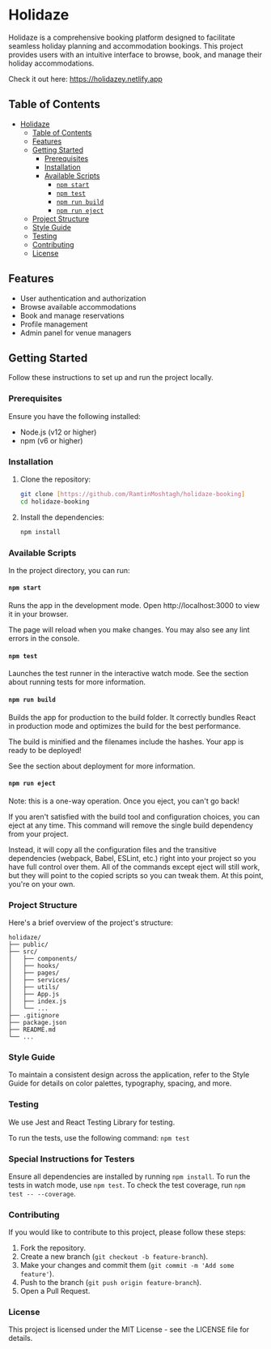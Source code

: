 # Holidaze

Holidaze is a comprehensive booking platform designed to facilitate seamless holiday planning and accommodation bookings. This project provides users with an intuitive interface to browse, book, and manage their holiday accommodations.

Check it out here: https://holidazey.netlify.app

## Table of Contents

- [Holidaze](#holidaze)
  - [Table of Contents](#table-of-contents)
  - [Features](#features)
  - [Getting Started](#getting-started)
    - [Prerequisites](#prerequisites)
    - [Installation](#installation)
    - [Available Scripts](#available-scripts)
      - [`npm start`](#npm-start)
      - [`npm test`](#npm-test)
      - [`npm run build`](#npm-run-build)
      - [`npm run eject`](#npm-run-eject)
  - [Project Structure](#project-structure)
  - [Style Guide](#style-guide)
  - [Testing](#testing)
  - [Contributing](#contributing)
  - [License](#license)

## Features

- User authentication and authorization
- Browse available accommodations
- Book and manage reservations
- Profile management
- Admin panel for venue managers

## Getting Started

Follow these instructions to set up and run the project locally.

### Prerequisites

Ensure you have the following installed:

- Node.js (v12 or higher)
- npm (v6 or higher)

### Installation

1. Clone the repository:
   ```sh
   git clone [https://github.com/RamtinMoshtagh/holidaze-booking]
   cd holidaze-booking
2. Install the dependencies:
    ```sh
    npm install


### Available Scripts
In the project directory, you can run:

#### `npm start`

Runs the app in the development mode.
Open http://localhost:3000 to view it in your browser.

The page will reload when you make changes.
You may also see any lint errors in the console.

#### `npm test`
Launches the test runner in the interactive watch mode.
See the section about running tests for more information.

#### `npm run build`
Builds the app for production to the build folder.
It correctly bundles React in production mode and optimizes the build for the best performance.

The build is minified and the filenames include the hashes.
Your app is ready to be deployed!

See the section about deployment for more information.

#### `npm run eject`
Note: this is a one-way operation. Once you eject, you can't go back!

If you aren't satisfied with the build tool and configuration choices, you can eject at any time. This command will remove the single build dependency from your project.

Instead, it will copy all the configuration files and the transitive dependencies (webpack, Babel, ESLint, etc.) right into your project so you have full control over them. All of the commands except eject will still work, but they will point to the copied scripts so you can tweak them. At this point, you're on your own.

### Project Structure
Here's a brief overview of the project's structure:
```
holidaze/
├── public/
├── src/
│   ├── components/
│   ├── hooks/
│   ├── pages/
│   ├── services/
│   ├── utils/
│   ├── App.js
│   ├── index.js
│   └── ...
├── .gitignore
├── package.json
├── README.md
└── ...
```

### Style Guide
To maintain a consistent design across the application, refer to the Style Guide for details on color palettes, typography, spacing, and more.

### Testing
We use Jest and React Testing Library for testing.

To run the tests, use the following command:
`npm test`

### Special Instructions for Testers
Ensure all dependencies are installed by running `npm install`.
To run the tests in watch mode, use `npm test`.
To check the test coverage, run `npm test -- --coverage`.

### Contributing
If you would like to contribute to this project, please follow these steps:

1. Fork the repository.
2. Create a new branch (`git checkout -b feature-branch`).
3. Make your changes and commit them (`git commit -m 'Add some feature'`).
4. Push to the branch (`git push origin feature-branch`).
5. Open a Pull Request.

### License
This project is licensed under the MIT License - see the LICENSE file for details.
